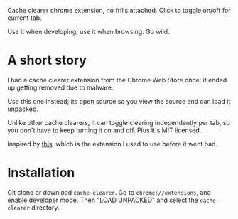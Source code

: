Cache clearer chrome extension, no frills attached.
Click to toggle on/off for current tab.

Use it when developing, use it when browsing. Go wild.

# A short story

I had a cache clearer extension from the Chrome Web Store once; it ended up getting removed due to malware.

Use this one instead; its open source so you view the source and can load it unpacked.

Unlike other cache clearers, it can toggle clearing independently per tab, so you don't have to keep turning it on and off. Plus it's MIT licensed.

Inspired by [this](https://github.com/uoziod/chrome-cache-killer), which is the extension I used to use before it went bad.

# Installation

Git clone or download `cache-clearer`. Go to `chrome://extensions`, and enable developer mode. Then "LOAD UNPACKED" and select the `cache-clearer` directory.
